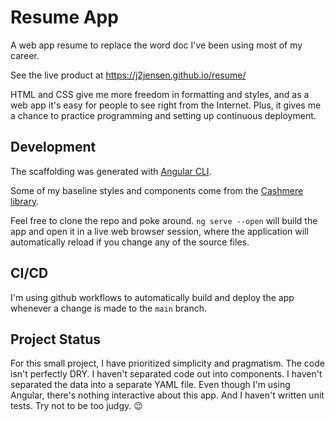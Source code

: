 # Resume App

A web app resume to replace the word doc I've been using most of my career.

See the live product at https://j2jensen.github.io/resume/

HTML and CSS give me more freedom in formatting and styles, and as a web app it's easy for people to see right from the Internet. Plus, it gives me a chance to practice programming and setting up continuous deployment.

## Development

The scaffolding was generated with [Angular CLI](https://github.com/angular/angular-cli).

Some of my baseline styles and components come from the [Cashmere library](https://cashmere.healthcatalyst.net/web/components).

Feel free to clone the repo and poke around. `ng serve --open` will build the app and open it in a live web browser session, where the application will automatically reload if you change any of the source files.

## CI/CD

I'm using github workflows to automatically build and deploy the app whenever a change is made to the `main` branch.

## Project Status

For this small project, I have prioritized simplicity and pragmatism. The code isn't perfectly DRY. I haven't separated code out into components. I haven't separated the data into a separate YAML file. Even though I'm using Angular, there's nothing interactive about this app. And I haven't written unit tests. Try not to be too judgy. 😉

